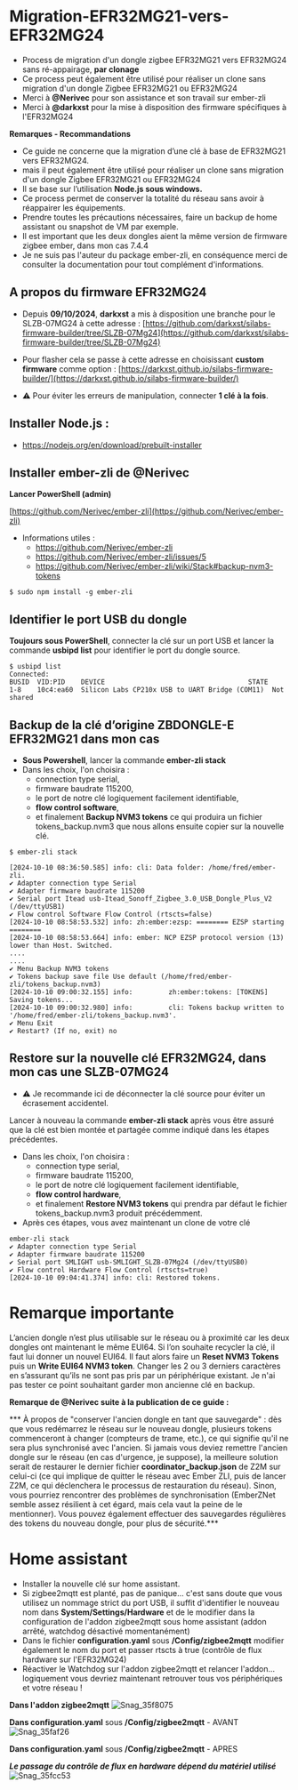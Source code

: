 # Migration-EFR32MG21-vers-EFR32MG24
- Process de migration d'un dongle zigbee EFR32MG21 vers EFR32MG24 sans ré-appairage, **par clonage**
- Ce process peut également être utilisé pour réaliser un clone sans migration d'un dongle Zigbee EFR32MG21 ou EFR32MG24 
- Merci à **@Nerivec** pour son assistance et son travail sur ember-zli
- Merci à **@darkxst** pour la mise à disposition des firmware spécifiques à l'EFR32MG24

**Remarques - Recommandations**

- Ce guide ne concerne que la migration d’une clé à base de EFR32MG21 vers EFR32MG24.
- mais il peut également être utilisé pour réaliser un clone sans migration d'un dongle Zigbee EFR32MG21 ou EFR32MG24 
- Il se base sur l’utilisation **Node.js sous windows.**
- Ce process permet de conserver la totalité du réseau sans avoir à réappairer les équipements.
- Prendre toutes les précautions nécessaires, faire un backup de home assistant ou snapshot de VM par exemple.
- Il est important que les deux dongles aient la même version de firmware zigbee ember, dans mon cas 7.4.4
- Je ne suis pas l'auteur du package ember-zli, en conséquence merci de consulter la documentation pour tout complément d'informations.

## A propos du firmware EFR32MG24

- Depuis **09/10/2024**, **darkxst** a mis à disposition une branche pour le SLZB-07MG24 à cette adresse :
[https://github.com/darkxst/silabs-firmware-builder/tree/SLZB-07Mg24](https://github.com/darkxst/silabs-firmware-builder/tree/SLZB-07Mg24)

- Pour flasher cela se passe à cette adresse en choisissant **custom firmware** comme option :
[https://darkxst.github.io/silabs-firmware-builder/](https://darkxst.github.io/silabs-firmware-builder/)

- ⚠ Pour éviter les erreurs de manipulation, connecter **1 clé à la fois**.

## Installer Node.js :

- https://nodejs.org/en/download/prebuilt-installer
  
## Installer ember-zli de @Nerivec

 **Lancer PowerShell (admin)**

[https://github.com/Nerivec/ember-zli](https://github.com/Nerivec/ember-zli)

- Informations utiles :
  * https://github.com/Nerivec/ember-zli
  * https://github.com/Nerivec/ember-zli/issues/5
  * https://github.com/Nerivec/ember-zli/wiki/Stack#backup-nvm3-tokens

```
$ sudo npm install -g ember-zli
```

## Identifier le port USB du dongle

**Toujours sous PowerShell**, connecter la clé sur un port USB et lancer la commande **usbipd list** pour identifier le port du dongle source.
```
$ usbipd list
Connected:
BUSID  VID:PID    DEVICE                                    STATE
1-8    10c4:ea60  Silicon Labs CP210x USB to UART Bridge (COM11)  Not shared
```

## Backup de la clé d’origine ZBDONGLE-E EFR32MG21 dans mon cas

- **Sous Powershell**, lancer la commande **ember-zli stack**
- Dans les choix, l'on choisira :
  * connection type serial,
  * firmware baudrate 115200,
  * le port de notre clé logiquement facilement identifiable,
  * **flow control software**,
  * et finalement **Backup NVM3 tokens** ce qui produira un fichier tokens_backup.nvm3 que nous allons ensuite copier sur la nouvelle clé.

```
$ ember-zli stack

[2024-10-10 08:36:50.585] info: cli: Data folder: /home/fred/ember-zli.
✔ Adapter connection type Serial
✔ Adapter firmware baudrate 115200
✔ Serial port Itead usb-Itead_Sonoff_Zigbee_3.0_USB_Dongle_Plus_V2 (/dev/ttyUSB1)
✔ Flow control Software Flow Control (rtscts=false)
[2024-10-10 08:58:53.532] info: zh:ember:ezsp: ======== EZSP starting ========
[2024-10-10 08:58:53.664] info: ember: NCP EZSP protocol version (13) lower than Host. Switched.
....
....
✔ Menu Backup NVM3 tokens
✔ Tokens backup save file Use default (/home/fred/ember-zli/tokens_backup.nvm3)
[2024-10-10 09:00:32.155] info:         zh:ember:tokens: [TOKENS] Saving tokens...
[2024-10-10 09:00:32.980] info:         cli: Tokens backup written to '/home/fred/ember-zli/tokens_backup.nvm3'.
✔ Menu Exit
✔ Restart? (If no, exit) no
```

## Restore sur la nouvelle clé EFR32MG24, dans mon cas une SLZB-07MG24
- ⚠ Je recommande ici de déconnecter la clé source pour éviter un écrasement accidentel.

Lancer à nouveau la commande **ember-zli stack** après vous être assuré que la clé est bien montée et partagée comme indiqué dans les étapes précédentes.
- Dans les choix, l'on choisira :
  * connection type serial,
  * firmware baudrate 115200,
  * le port de notre clé logiquement facilement identifiable,
  * **flow control hardware**,
  * et finalement **Restore NVM3 tokens** qui prendra par défaut le fichier tokens_backup.nvm3 produit précédemment.
- Après ces étapes, vous avez maintenant un clone de votre clé

```
ember-zli stack
✔ Adapter connection type Serial
✔ Adapter firmware baudrate 115200
✔ Serial port SMLIGHT usb-SMLIGHT_SLZB-07Mg24 (/dev/ttyUSB0)
✔ Flow control Hardware Flow Control (rtscts=true)
[2024-10-10 09:04:41.374] info: cli: Restored tokens.
```

# **Remarque importante**
L’ancien dongle n’est plus utilisable sur le réseau ou à proximité car les deux dongles ont maintenant le même EUI64.
Si l’on souhaite recycler la clé, il faut lui donner un nouvel EUI64. Il faut alors faire un **Reset NVM3 Tokens** puis un **Write EUI64 NVM3 token**. Changer les 2 ou 3 derniers caractères en s’assurant qu’ils ne sont pas pris par un périphérique existant. Je n'ai pas tester ce point souhaitant garder mon ancienne clé en backup.

**Remarque de @Nerivec suite à la publication de ce guide :** 

*** À propos de "conserver l'ancien dongle en tant que sauvegarde" : dès que vous redémarrez le réseau sur le nouveau dongle, plusieurs tokens commenceront à changer (compteurs de trame, etc.), ce qui signifie qu'il ne sera plus synchronisé avec l'ancien. Si jamais vous deviez remettre l'ancien dongle sur le réseau (en cas d'urgence, je suppose), la meilleure solution serait de restaurer le dernier fichier **coordinator_backup.json** de Z2M sur celui-ci (ce qui implique de quitter le réseau avec Ember ZLI, puis de lancer Z2M, ce qui déclenchera le processus de restauration du réseau). Sinon, vous pourriez rencontrer des problèmes de synchronisation (EmberZNet semble assez résilient à cet égard, mais cela vaut la peine de le mentionner). Vous pouvez également effectuer des sauvegardes régulières des tokens du nouveau dongle, pour plus de sécurité.***

# **Home assistant**
* Installer la nouvelle clé sur home assistant.
* Si zigbee2mqtt est planté, pas de panique... c'est sans doute que vous utilisez un nommage strict du port USB, il suffit d'identifier le nouveau nom dans **System/Settings/Hardware** et de le modifier dans la configuration de l'addon zigbee2mqtt sous home assistant (addon arrêté, watchdog désactivé momentanément)
* Dans le fichier **configuration.yaml** sous **/Config/zigbee2mqtt** modifier également le nom du port et passer rtscts à true (contrôle de flux hardware sur l'EFR32MG24)
* Réactiver le Watchdog sur l'addon zigbee2mqtt et relancer l'addon... logiquement vous devriez maintenant retrouver tous vos périphériques et votre réseau !

**Dans l'addon zigbee2mqtt**
![Snag_35f8075](https://github.com/user-attachments/assets/593b9f1b-2ff3-48fa-b7ae-aa84b1f09fd7)

**Dans configuration.yaml** sous **/Config/zigbee2mqtt** - AVANT
![Snag_35faf26](https://github.com/user-attachments/assets/3c198de5-137f-4ec0-b5a5-a16fed59d617)

**Dans configuration.yaml** sous **/Config/zigbee2mqtt** - APRES

***Le passage du contrôle de flux en hardware dépend du matériel utilisé***
![Snag_35fcc53](https://github.com/user-attachments/assets/f28bcb33-b0ac-4d8f-b84b-ac3259f95cc6)
